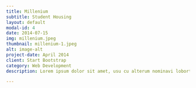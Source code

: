 ```yaml
---
title: Millenium
subtitle: Student Housing
layout: default
modal-id: 4
date: 2014-07-15
img: millenium.jpeg
thumbnail: millenium-1.jpeg
alt: image-alt
project-date: April 2014
client: Start Bootstrap
category: Web Development
description: Lorem ipsum dolor sit amet, usu cu alterum nominavi lobortis. At duo novum diceret. Tantas apeirian vix et, usu sanctus postulant inciderint ut, populo diceret necessitatibus in vim. Cu eum dicam feugiat noluisse.

---
```

